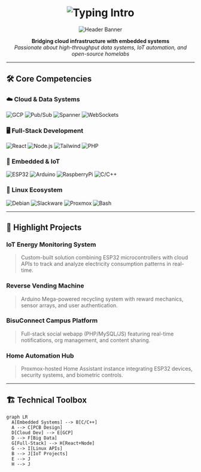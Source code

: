 <h1 align="center">
  <img src="https://readme-typing-svg.herokuapp.com?font=Space+Grotesk&size=45&pause=1000&color=22D3EE&center=true&vCenter=true&width=1000&height=80&lines=Mike+Joshua+Lopena;Computer+Engineer+%7C+Full-Stack+Dev+%7C+IoT+Specialist" alt="Typing Intro" />
</h1>

<p align="center">
  <img src="https://capsule-render.vercel.app/api?type=rect&color=gradient:0f2027,203a43,2c5364&height=200&section=header&text=Cloud-to-Circuit+Technologist&fontSize=45&fontAlign=middle&fontColor=ffffff&font=Space+Grotesk&animation=fadeIn" alt="Header Banner"/>
</p>

<p align="center">
  <b>Bridging cloud infrastructure with embedded systems</b><br/>
  <i>Passionate about high-throughput data systems, IoT automation, and open-source homelabs</i>
</p>

---

## 🛠️ Core Competencies

### ☁️ Cloud & Data Systems
![GCP](https://img.shields.io/badge/Google_Cloud-4285F4?style=for-the-badge&logo=googlecloud&logoColor=white)
![Pub/Sub](https://img.shields.io/badge/PubSub-FF6F00?style=for-the-badge&logo=apachekafka&logoColor=white)
![Spanner](https://img.shields.io/badge/Spanner-34A853?style=for-the-badge&logo=googlecloud&logoColor=white)
![WebSockets](https://img.shields.io/badge/WebSockets-010101?style=for-the-badge&logo=websocket&logoColor=white)

### 🖥️ Full-Stack Development
![React](https://img.shields.io/badge/React-61DAFB?style=for-the-badge&logo=react&logoColor=black)
![Node.js](https://img.shields.io/badge/Node.js-339933?style=for-the-badge&logo=nodedotjs&logoColor=white)
![Tailwind](https://img.shields.io/badge/Tailwind-06B6D4?style=for-the-badge&logo=tailwindcss&logoColor=white)
![PHP](https://img.shields.io/badge/PHP-777BB4?style=for-the-badge&logo=php&logoColor=white)

### 🔌 Embedded & IoT
![ESP32](https://img.shields.io/badge/ESP32-000000?style=for-the-badge&logo=espressif&logoColor=white)
![Arduino](https://img.shields.io/badge/Arduino-00979D?style=for-the-badge&logo=arduino&logoColor=white)
![RaspberryPi](https://img.shields.io/badge/RPi-C51A4A?style=for-the-badge&logo=raspberrypi&logoColor=white)
![C/C++](https://img.shields.io/badge/C/C++-00599C?style=for-the-badge&logo=c%2B%2B&logoColor=white)

### 🐧 Linux Ecosystem
![Debian](https://img.shields.io/badge/Debian-A81D33?style=for-the-badge&logo=debian&logoColor=white)
![Slackware](https://img.shields.io/badge/Slackware-000000?style=for-the-badge&logo=linux&logoColor=white)
![Proxmox](https://img.shields.io/badge/Proxmox-E57000?style=for-the-badge&logo=proxmox&logoColor=white)
![Bash](https://img.shields.io/badge/Bash-4EAA25?style=for-the-badge&logo=gnubash&logoColor=white)

---

## 🚀 Highlight Projects

### **IoT Energy Monitoring System**
> Custom-built solution combining ESP32 microcontrollers with cloud APIs to track and analyze electricity consumption patterns in real-time.

### **Reverse Vending Machine**
> Arduino Mega-powered recycling system with reward mechanics, sensor arrays, and user authentication.

### **BisuConnect Campus Platform**
> Full-stack social webapp (PHP/MySQL/JS) featuring real-time notifications, org management, and content sharing.

### **Home Automation Hub**
> Proxmox-hosted Home Assistant instance integrating ESP32 devices, security systems, and biometric controls.

---

## 🏗️ Technical Toolbox

```mermaid
graph LR
  A[Embedded Systems] --> B[C/C++]
  A --> C[PCB Design]
  D[Cloud Dev] --> E[GCP]
  D --> F[Big Data]
  G[Full-Stack] --> H[React+Node]
  G --> I[Linux APIs]
  B --> J[IoT Projects]
  E --> J
  H --> J
